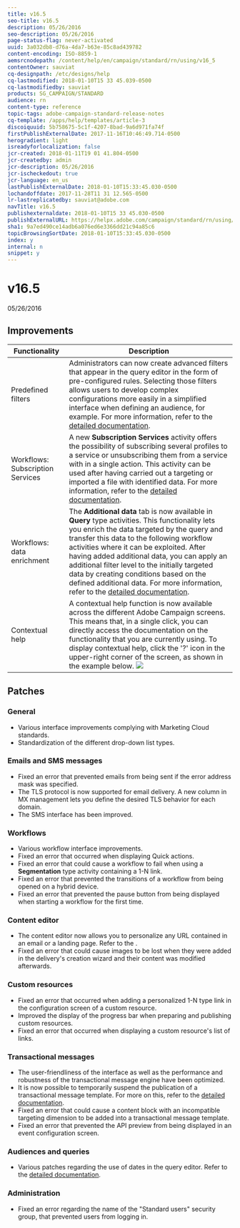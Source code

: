 ```yaml
---
title: v16.5
seo-title: v16.5
description: 05/26/2016
seo-description: 05/26/2016
page-status-flag: never-activated
uuid: 3a032db8-d76a-4da7-b63e-85c8ad439782
content-encoding: ISO-8859-1
aemsrcnodepath: /content/help/en/campaign/standard/rn/using/v16_5
contentOwner: sauviat
cq-designpath: /etc/designs/help
cq-lastmodified: 2018-01-10T15 33 45.039-0500
cq-lastmodifiedby: sauviat
products: SG_CAMPAIGN/STANDARD
audience: rn
content-type: reference
topic-tags: adobe-campaign-standard-release-notes
cq-template: /apps/help/templates/article-3
discoiquuid: 5b758675-5c1f-4207-8bad-9a6d971fa74f
firstPublishExternalDate: 2017-11-16T10:46:49.714-0500
herogradient: light
isreadyforlocalization: false
jcr-created: 2018-01-11T19 01 41.804-0500
jcr-createdby: admin
jcr-description: 05/26/2016
jcr-ischeckedout: true
jcr-language: en_us
lastPublishExternalDate: 2018-01-10T15:33:45.030-0500
lochandoffdate: 2017-11-28T11 31 12.565-0500
lr-lastreplicatedby: sauviat@adobe.com
navTitle: v16.5
publishexternaldate: 2018-01-10T15 33 45.030-0500
publishExternalURL: https://helpx.adobe.com/campaign/standard/rn/using/v16_5.html
sha1: 9a7ed490ce14adb6a076ed6e3366dd21c94a85c6
topicBrowsingSortDate: 2018-01-10T15:33:45.030-0500
index: y
internal: n
snippet: y
---
```


# v16.5

05/26/2016

## Improvements

|  Functionality  | Description  |
|---|---|
|  Predefined filters  | Administrators can now create advanced filters that appear in the query editor in the form of pre-configured rules. Selecting those filters allows users to develop complex configurations more easily in a simplified interface when defining an audience, for example. For more information, refer to the [detailed documentation](../../developing/using/step-4--define-filters.md).  |
|  Workflows: Subscription Services  | A new **Subscription Services** activity offers the possibility of subscribing several profiles to a service or unsubscribing them from a service with in a single action. This activity can be used after having carried out a targeting or imported a file with identified data. For more information, refer to the [detailed documentation](../../automating/using/subscription-services.md).  |
|  Workflows: data enrichment  | The **Additional data** tab is now available in **Query** type activities. This functionality lets you enrich the data targeted by the query and transfer this data to the following workflow activities where it can be exploited. After having added additional data, you can apply an additional filter level to the initially targeted data by creating conditions based on the defined additional data. For more information, refer to the [detailed documentation](../../automating/using/query.md#enriching-data).  |
|  Contextual help  | A contextual help function is now available across the different Adobe Campaign screens. This means that, in a single click, you can directly access the documentation on the functionality that you are currently using. To display contextual help, click the '?' icon in the upper-right corner of the screen, as shown in the example below.  ![](assets/contextual_help.png)|

## Patches

### General

* Various interface improvements complying with Marketing Cloud standards.
* Standardization of the different drop-down list types.

### Emails and SMS messages

* Fixed an error that prevented emails from being sent if the error address mask was specified.
* The TLS protocol is now supported for email delivery. A new column in MX management lets you define the desired TLS behavior for each domain.
* The SMS interface has been improved.

### Workflows

* Various workflow interface improvements.
* Fixed an error that occurred when displaying Quick actions.
* Fixed an error that could cause a workflow to fail when using a **Segmentation** type activity containing a 1-N link.
* Fixed an error that prevented the transitions of a workflow from being opened on a hybrid device. 
* Fixed an error that prevented the pause button from being displayed when starting a workflow for the first time.

### Content editor

* The content editor now allows you to personalize any URL contained in an email or a landing page. Refer to the .
* Fixed an error that could cause images to be lost when they were added in the delivery's creation wizard and their content was modified afterwards.

### Custom resources

* Fixed an error that occurred when adding a personalized 1-N type link in the configuration screen of a custom resource.
* Improved the display of the progress bar when preparing and publishing custom resources.
* Fixed an error that occurred when displaying a custom resource's list of links.

### Transactional messages

* The user-friendliness of the interface as well as the performance and robustness of the transactional message engine have been optimized.
* It is now possible to temporarily suspend the publication of a transactional message template. For more on this, refer to the [detailed documentation](../../channels/using/event-transactional-messages.md#suspending-a-transactional-message-publication).
* Fixed an error that could cause a content block with an incompatible targeting dimension to be added into a transactional message template.
* Fixed an error that prevented the API preview from being displayed in an event configuration screen.

### Audiences and queries

* Various patches regarding the use of dates in the query editor. Refer to the [detailed documentation](../../automating/using/editing-queries.md#creating-queries).

### Administration

* Fixed an error regarding the name of the "Standard users" security group, that prevented users from logging in.


